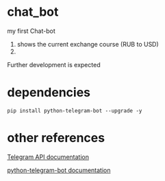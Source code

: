 # chat_bot

my first Chat-bot

1) shows the current exchange course (RUB to USD)
2) 
Further development is expected

# dependencies

```
pip install python-telegram-bot --upgrade -y
```

# other references

[Telegram API documentation](https://core.telegram.org/bots/api)

[python-telegram-bot documentation](https://python-telegram-bot.readthedocs.io/en/stable/)
